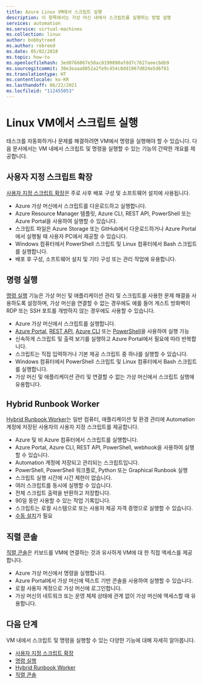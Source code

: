```yaml
---
title: Azure Linux VM에서 스크립트 실행
description: 이 항목에서는 가상 머신 내에서 스크립트를 실행하는 방법 설명
services: automation
ms.service: virtual-machines
ms.collection: linux
author: bobbytreed
ms.author: robreed
ms.date: 05/02/2018
ms.topic: how-to
ms.openlocfilehash: 3ed0766067e50ac8199890afdd7c7627aeecbdb9
ms.sourcegitcommit: 30e3eaaa8852a2fe9c454c0dd1967d824e5d6f81
ms.translationtype: HT
ms.contentlocale: ko-KR
ms.lasthandoff: 06/22/2021
ms.locfileid: "112455053"
---
```

# <a name="run-scripts-in-your-linux-vm"></a>Linux VM에서 스크립트 실행

태스크를 자동화하거나 문제를 해결하려면 VM에서 명령을 실행해야 할 수 있습니다. 다음 문서에서는 VM 내에서 스크립트 및 명령을 실행할 수 있는 기능의 간략한 개요를 제공합니다.

## <a name="custom-script-extension"></a>사용자 지정 스크립트 확장

[사용자 지정 스크립트 확장](../extensions/custom-script-linux.md)은 주로 사후 배포 구성 및 소프트웨어 설치에 사용됩니다.

* Azure 가상 머신에서 스크립트를 다운로드하고 실행합니다.
* Azure Resource Manager 템플릿, Azure CLI, REST API, PowerShell 또는 Azure Portal을 사용하여 실행할 수 있습니다.
* 스크립트 파일은 Azure Storage 또는 GitHub에서 다운로드하거나 Azure Portal에서 실행될 때 사용자 PC에서 제공할 수 있습니다.
* Windows 컴퓨터에서 PowerShell 스크립트 및 Linux 컴퓨터에서 Bash 스크립트를 실행합니다.
* 배포 후 구성, 소프트웨어 설치 및 기타 구성 또는 관리 작업에 유용합니다.

## <a name="run-command"></a>명령 실행

[명령 실행](run-command.md) 기능은 가상 머신 및 애플리케이션 관리 및 스크립트를 사용한 문제 해결을 사용하도록 설정하며, 가상 머신을 연결할 수 없는 경우에도 예를 들어 게스트 방화벽이 RDP 또는 SSH 포트를 개방하지 않는 경우에도 사용할 수 있습니다.

* Azure 가상 머신에서 스크립트를 실행합니다.
* [Azure Portal](run-command.md), [REST API](/rest/api/compute/virtual-machines-run-commands/run-command), [Azure CLI](/cli/azure/vm/run-command#az_vm_run_command_invoke) 또는 [PowerShell](/powershell/module/az.compute/invoke-azvmruncommand)을 사용하여 실행 가능
* 신속하게 스크립트 및 출력 보기를 실행하고 Azure Portal에서 필요에 따라 반복합니다.
* 스크립트는 직접 입력하거나 기본 제공 스크립트 중 하나를 실행할 수 있습니다.
* Windows 컴퓨터에서 PowerShell 스크립트 및 Linux 컴퓨터에서 Bash 스크립트를 실행합니다.
* 가상 머신 및 애플리케이션 관리 및 연결할 수 없는 가상 머신에서 스크립트 실행에 유용합니다.

## <a name="hybrid-runbook-worker"></a>Hybrid Runbook Worker

[Hybrid Runbook Worker](../../automation/automation-hybrid-runbook-worker.md)는 일반 컴퓨터, 애플리케이션 및 환경 관리에 Automation 계정에 저장된 사용자의 사용자 지정 스크립트를 제공합니다.

* Azure 및 비 Azure 컴퓨터에서 스크립트를 실행합니다.
* Azure Portal, Azure CLI, REST API, PowerShell, webhook을 사용하여 실행할 수 있습니다.
* Automation 계정에 저장되고 관리되는 스크립트입니다.
* PowerShell, PowerShell 워크플로, Python 또는 Graphical Runbook 실행
* 스크립트 실행 시간에 시간 제한이 없습니다.
* 여러 스크립트를 동시에 실행할 수 있습니다.
* 전체 스크립트 출력을 반환하고 저장합니다.
* 90일 동안 사용할 수 있는 작업 기록입니다.
* 스크립트는 로컬 시스템으로 또는 사용자 제공 자격 증명으로 실행할 수 있습니다.
* [수동 설치](../../automation/automation-windows-hrw-install.md)가 필요

## <a name="serial-console"></a>직렬 콘솔

[직렬 콘솔](/troubleshoot/azure/virtual-machines/serial-console-linux)은 키보드를 VM에 연결하는 것과 유사하게 VM에 대 한 직접 액세스를 제공합니다.

* Azure 가상 머신에서 명령을 실행합니다.
* Azure Portal에서 가상 머신에 텍스트 기반 콘솔을 사용하여 실행할 수 있습니다.
* 로컬 사용자 계정으로 가상 머신에 로그인합니다.
* 가상 머신의 네트워크 또는 운영 체제 상태에 관계 없이 가상 머신에 액세스할 때 유용합니다.

## <a name="next-steps"></a>다음 단계

VM 내에서 스크립트 및 명령을 실행할 수 있는 다양한 기능에 대해 자세히 알아봅니다.

* [사용자 지정 스크립트 확장](../extensions/custom-script-linux.md)
* [명령 실행](run-command.md)
* [Hybrid Runbook Worker](../../automation/automation-hybrid-runbook-worker.md)
* [직렬 콘솔](/troubleshoot/azure/virtual-machines/serial-console-linux)
